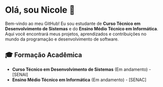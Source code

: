 # Olá, sou Nicole 👋

Bem-vindo ao meu GitHub! Eu sou estudante de **Curso Técnico em Desenvolvimento de Sistemas** e do **Ensino Médio Técnico em Informática**. Aqui você encontrará meus projetos, aprendizados e contribuições no mundo da programação e desenvolvimento de software.

## 🎓 Formação Acadêmica

- **Curso Técnico em Desenvolvimento de Sistemas** (Em andamento) - [SENAI]
- **Ensino Médio Técnico em Informática** (Em andamento) - [SENAC]

